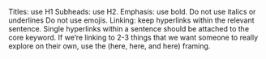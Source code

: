 Titles: use H1
Subheads: use H2.
Emphasis: use bold. Do not use italics or underlines
Do not use emojis.
Linking: keep hyperlinks within the relevant sentence. Single hyperlinks within a sentence should be attached to the core keyword. If we’re linking to 2-3 things that we want someone to really explore on their own, use the (here, here, and here) framing.

